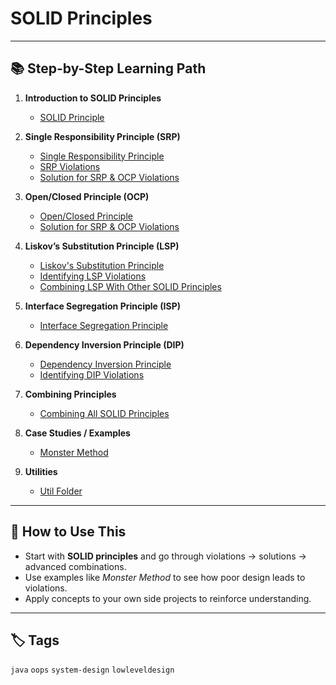 # SOLID Principles


---

## 📚 Step-by-Step Learning Path

1. **Introduction to SOLID Principles**

   * [SOLID Principle](./SOLID%20Principle.md)

2. **Single Responsibility Principle (SRP)**

   * [Single Responsibility Principle](./SingleResponsibilityPrinciple.md)
   * [SRP Violations](./SRPViolations.md)
   * [Solution for SRP & OCP Violations](./SolutionForSRP%26OCPViolations.md)

3. **Open/Closed Principle (OCP)**

   * [Open/Closed Principle](./OpenClosePrinciple.md)
   * [Solution for SRP & OCP Violations](./SolutionForSRP%26OCPViolations.md)

4. **Liskov’s Substitution Principle (LSP)**

   * [Liskov's Substitution Principle](./Liskov%27s%20Substitution%20Principle.md)
   * [Identifying LSP Violations](./Identifying%20LSP%20Violations.md)
   * [Combining LSP With Other SOLID Principles](./Combining%20LSP%20With%20Other%20SOLID%20Principles.md)

5. **Interface Segregation Principle (ISP)**

   * [Interface Segregation Principle](./Interface%20Segregation%20Principle.md)

6. **Dependency Inversion Principle (DIP)**

   * [Dependency Inversion Principle](./Dependency%20Inversion%20Principle.md)
   * [Identifying DIP Violations](./Identifying%20DIP%20Violations.md)

7. **Combining Principles**

   * [Combining All SOLID Principles](./Combining%20All%20SOLID%20Principles.md)

8. **Case Studies / Examples**

   * [Monster Method](./MonsterMethod.md)

9. **Utilities**

   * [Util Folder](./Util%20Folder.md)

---

## 🚀 How to Use This

* Start with **SOLID principles** and go through violations → solutions → advanced combinations.
* Use examples like *Monster Method* to see how poor design leads to violations.
* Apply concepts to your own side projects to reinforce understanding.

---

## 🏷️ Tags

`java` `oops` `system-design` `lowleveldesign`
